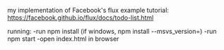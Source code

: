 my implementation of Facebook's flux example tutorial: https://facebook.github.io/flux/docs/todo-list.html

running:
-run npm install (if windows, npm install --msvs_version=<year of visual studio>)
-run npm start
-open index.html in browser